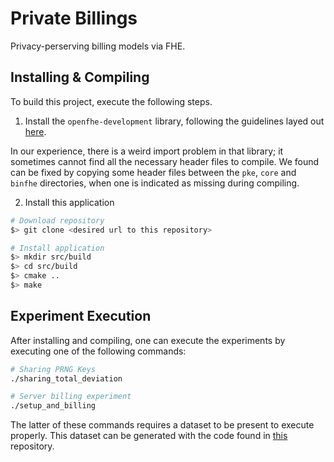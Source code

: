# Private Billings
Privacy-perserving billing models via FHE.

## Installing & Compiling
To build this project, execute the following steps.

1. Install the `openfhe-development` library, following the guidelines layed out [here](https://openfhe-development.readthedocs.io/en/latest/sphinx_rsts/intro/installation/installation.html).

In our experience, there is a weird import problem in that library; it sometimes cannot find all the necessary header files to compile.
We found can be fixed by copying some header files between the `pke`, `core` and `binfhe` directories, when one is indicated as missing during compiling.

2. Install this application
```sh
# Download repository
$> git clone <desired url to this repository>

# Install application
$> mkdir src/build
$> cd src/build
$> cmake ..
$> make
```

## Experiment Execution
After installing and compiling, one can execute the experiments by executing one of the following commands:
```sh
# Sharing PRNG Keys
./sharing_total_deviation

# Server billing experiment
./setup_and_billing
```

The latter of these commands requires a dataset to be present to execute properly.
This dataset can be generated with the code found in [this](https://github.com/3MI-Labs/energy-billing-data-generation) repository.
